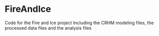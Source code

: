 # FireAndIce
Code for the Fire and Ice project
Including the CRHM modeling files, the processed data files and the analysis files
